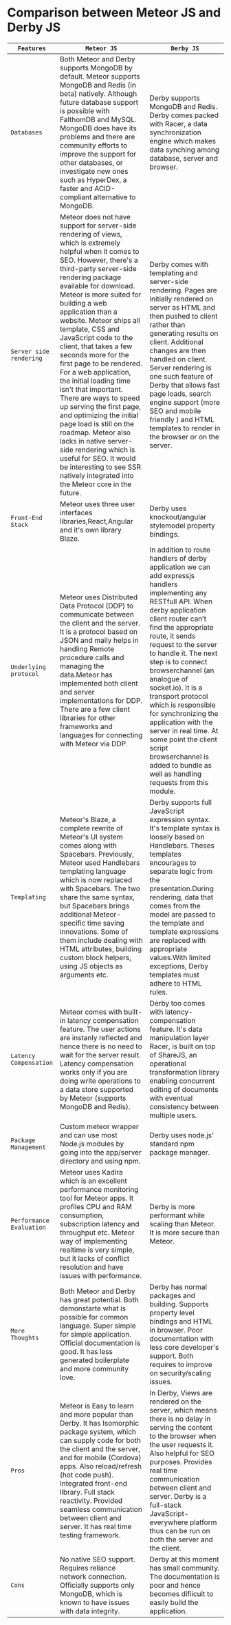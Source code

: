 # Comparison between Meteor JS and Derby JS

|`Features`|`Meteor JS`|`Derby JS`|
|------------------|-----------|-----------|
|`Databases`| Both Meteor and Derby supports MongoDB by default. Meteor supports MongoDB and Redis (in beta) natively. Although future database support is possible with FalthomDB and MySQL. MongoDB does have its problems and there are community efforts to improve the support for other databases, or investigate new ones such as HyperDex, a faster and ACID-compliant alternative to MongoDB. | Derby supports MongoDB and Redis. Derby comes packed with Racer, a data synchronization engine which makes data synching among database, server and browser. |
|`Server side rendering`| Meteor does not have support for server-side rendering of views, which is extremely helpful when it comes to SEO. However, there's a third-party server-side rendering package available for download. Meteor is more suited for building a web application than a website. Meteor ships all template, CSS and JavaScript code to the client, that takes a few seconds more for the first page to be rendered. For a web application, the initial loading time isn't that important. There are ways to speed up serving the first page, and optimizing the initial page load is still on the roadmap. Meteor also lacks in native server-side rendering which is useful for SEO. It would be interesting to see SSR natively integrated into the Meteor core in the future.| Derby comes with templating and server-side rendering. Pages are initially rendered on server as HTML and then pushed to client rather than generating results on client. Additional changes are then handled on client. Server rendering is one such feature of Derby that allows fast page loads, search engine support (more SEO and mobile friendly ) and HTML templates to render in the browser or on the server. |
|`Front-End Stack`| Meteor uses three user interfaces libraries,React,Angular and it's own library Blaze. | Derby uses knockout/angular stylemodel property bindings.  |
|`Underlying protocol`| Meteor uses Distributed Data Protocol (DDP) to communicate between the client and the server. It is a protocol based on JSON and maily helps in handling Remote procedure calls and managing the data.Meteor has implemented both client and server implementations for DDP. There are a few client libraries for other frameworks and languages for connecting with Meteor via DDP. | In addition to route handlers of derby application we can add expressjs handlers implementing any RESTfull API. When derby application client router can’t find the appropriate route, it sends request to the server to handle it. The next step is to connect browserchannel (an analogue of socket.io). It is a transport protocol which is responsible for synchronizing the application with the server in real time. At some point the client script browserchannel is added to bundle as well as handling requests from this module.   |
|`Templating`| Meteor's Blaze, a complete rewrite of Meteor's UI system comes along with Spacebars. Previously, Meteor used Handlebars templating language which is now replaced with Spacebars. The two share the same syntax, but Spacebars brings additional Meteor-specific time saving innovations. Some of them include dealing with HTML attributes, building custom block helpers, using JS objects as arguments etc. | Derby supports full JavaScript expression syntax. It's template syntax is loosely based on Handlebars. Theses templates encourages to separate logic from the presentation.During rendering, data that comes from the model are passed to the template and template expressions are replaced with appropriate values.With limited exceptions, Derby templates must adhere to HTML rules.   |
|`Latency Compensation`| Meteor comes with built-in latency compensation feature. The user actions are instanly reflected and hence there is no need to wait for the server result. Latency compensation works only if you are doing write operations to a data store supported by Meteor (supports MongoDB and Redis). |  Derby too comes with latency-compensation feature. It's data manipulation layer Racer, is built on top of ShareJS, an operational transformation library enabling concurrent editing of documents with eventual consistency between multiple users. |
|`Package Management`| Custom meteor wrapper and can use most Node.js modules by going into the app/server directory and using npm. | Derby uses node.js' standard npm package manager. |
|`Performance Evaluation`| Meteor uses Kadira which is an excellent performance monitoring tool for Meteor apps. It profiles CPU and RAM consumption, subscription latency and throughput etc. Meteor way of implementing realtime is very simple, but it lacks of conflict resolution and have issues with performance. | Derby is more performant while scaling than Meteor. It is more secure than Meteor. |
|`More Thoughts`| Both Meteor and Derby has great potential. Both demonstarte what is possible for common language. Super simple for simple application. Official documentation is good. It has less generated boilerplate and more community love. | Derby has normal packages and building. Supports property level bindings and HTML in browser. Poor documentation with less core developer's support. Both requires to improve on security/scaling issues. |
|`Pros`| Meteor is Easy to learn and more popular than Derby. It has Isomorphic package system, which can supply code for both the client and the server, and for mobile (Cordova) apps. Also reload/refresh (hot code push). Integrated front-end library. Full stack reactivity. Provided seamless communication between client and server. It has real time testing framework. | In Derby, Views are rendered on the server, which means there is no delay in serving the content to the browser when the user requests it. Also helpful for SEO purposes. Provides real time communication between client and server. Derby is a full-stack JavaScript-everywhere platform thus can be run on both the server and the client. |
|`Cons`| No native SEO support. Requires reliance network connection. Officially supports only MongoDB, which is known to have issues with data integrity. | Derby at this moment has small community. The documentation is poor and hence becomes difiicult to easily build the application. |
